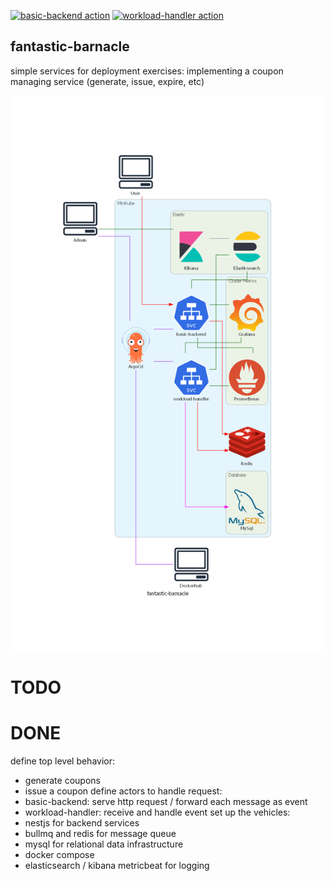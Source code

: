 [![basic-backend action](https://github.com/Innfi/fantastic-barnacle/actions/workflows/action.basic-backend.yaml/badge.svg)](https://github.com/Innfi/fantastic-barnacle/actions/workflows/action.basic-backend.yaml)
[![workload-handler action](https://github.com/Innfi/fantastic-barnacle/actions/workflows/action.workload-handler.yaml/badge.svg)](https://github.com/Innfi/fantastic-barnacle/actions/workflows/action.workload-handler.yaml)

## fantastic-barnacle

simple services for deployment exercises: implementing a coupon managing service
 (generate, issue, expire, etc)

![fantastic-barnacle](https://github.com/Innfi/fantastic-barnacle/blob/main/png/fantastic-barnacle.png)

# TODO

# DONE
define top level behavior:
  - generate coupons
  - issue a coupon
define actors to handle request:
  - basic-backend: serve http request / forward each message as event
  - workload-handler: receive and handle event
set up the vehicles:
  - nestjs for backend services
  - bullmq and redis for message queue
  - mysql for relational data
infrastructure
  - docker compose
  - elasticsearch / kibana metricbeat for logging

